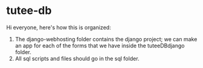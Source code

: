 # tutee-db
Hi everyone, here's how this is organized:
1. The django-webhosting folder contains the django project; we can make an app for each of the forms that we have inside the tuteeDBdjango folder.
2. All sql scripts and files should go in the sql folder. 


